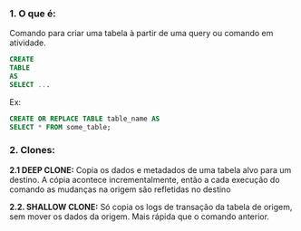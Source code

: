 ### **1. O que é:**
Comando para criar uma tabela à partir de uma query ou comando em atividade.
```sql
CREATE
TABLE
AS
SELECT ...
```

Ex:
```sql
CREATE OR REPLACE TABLE table_name AS
SELECT * FROM some_table;
```

### 2. Clones:

**2.1 DEEP CLONE:** Copia os dados e metadados de uma tabela alvo para um destino. A cópia acontece incrementalmente, então a cada execução do comando as mudanças na origem são refletidas no destino

**2.2. SHALLOW CLONE:** Só copia os logs de transação da tabela de origem, sem mover os dados da origem. Mais rápida que o comando anterior.